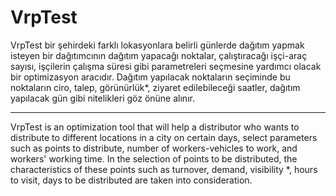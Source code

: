 # VrpTest

VrpTest bir şehirdeki farklı lokasyonlara belirli günlerde dağıtım yapmak isteyen bir dağıtımcının dağıtım yapacağı noktalar, çalıştıracağı işçi-araç sayısı, işçilerin çalışma süresi gibi parametreleri seçmesine yardımcı olacak bir optimizasyon aracıdır. Dağıtım yapılacak noktaların seçiminde bu noktaların ciro, talep, görünürlük*, ziyaret edilebileceği saatler, dağıtım yapılacak gün gibi nitelikleri göz önüne alınır.

-----------------------------------------------------------------------------------------------------------------------------------------------------------------------------------

VrpTest is an optimization tool that will help a distributor who wants to distribute to different locations in a city on certain days, select parameters such as points to distribute, number of workers-vehicles to work, and workers' working time. In the selection of points to be distributed, the characteristics of these points such as turnover, demand, visibility *, hours to visit, days to be distributed are taken into consideration.

